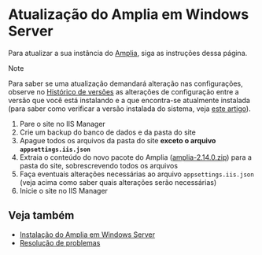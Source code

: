﻿# Atualização do Amplia em Windows Server

Para atualizar a sua instância do [Amplia](../../index.md), siga as instruções dessa página.

> [!NOTE]
> Para saber se uma atualização demandará alteração nas configurações, observe no [Histórico de versões](../../changelog.md) as alterações
> de configuração entre a versão que você está instalando e a que encontra-se atualmente instalada (para saber como verificar a versão instalada
> do sistema, veja [este artigo](../check-version.md)).

1. Pare o site no IIS Manager
1. Crie um backup do banco de dados e da pasta do site
1. Apague todos os arquivos da pasta do site **exceto o arquivo `appsettings.iis.json`**
1. Extraia o conteúdo do novo pacote do Amplia ([amplia-2.14.0.zip](https://cdn.lacunasoftware.com/amplia/amplia-2.14.0.zip)) para a pasta do site, sobrescrevendo todos os arquivos
1. Faça eventuais alterações necessárias ao arquivo `appsettings.iis.json` (veja acima como saber quais alterações serão necessárias)
1. Inicie o site no IIS Manager

## Veja também

* [Instalação do Amplia em Windows Server](install.md)
* [Resolução de problemas](../troubleshoot/index.md)

